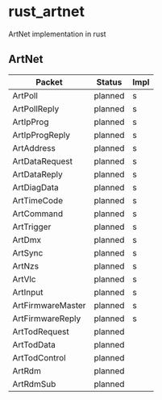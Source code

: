 # rust_artnet
ArtNet implementation in rust


## ArtNet 

| Packet | Status | Impl |
|---|---|---|
| ArtPoll | planned | s |
| ArtPollReply | planned | s |
| ArtIpProg | planned | s|
| ArtIpProgReply | planned | s |
| ArtAddress | planned | s |
| ArtDataRequest | planned | s |
| ArtDataReply | planned | s |
| ArtDiagData | planned | s |
| ArtTimeCode | planned | s |
| ArtCommand | planned | s |
| ArtTrigger | planned | s |
| ArtDmx | planned | s | 
| ArtSync | planned | s |
| ArtNzs | planned | s |
| ArtVlc | planned | s |
| ArtInput | planned | s |
| ArtFirmwareMaster | planned | s |
| ArtFirmwareReply | planned | s |
| ArtTodRequest | planned | 
| ArtTodData | planned |
| ArtTodControl | planned | 
| ArtRdm | planned | 
| ArtRdmSub | planned |
